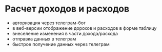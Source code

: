 # Расчет доходов и расходов

- авторизация через телеграм-бот
- в веб-версии отображение дорохов и расходов в форме таблицу
- внеселение изменения в части дохода/расхода
- отправка данных в телеграм
- быстрое получение данных через телеграм
